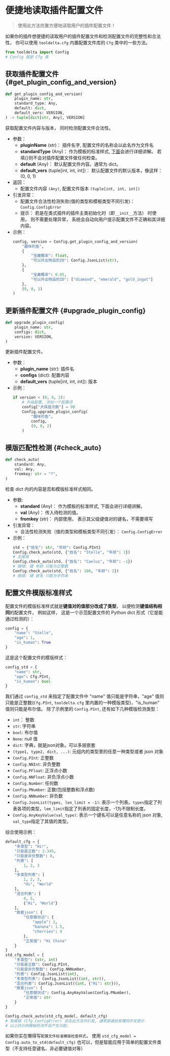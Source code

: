 # 便捷地读取插件配置文件

> 使用此方法优雅方便地读取用户的插件配置文件！

如果你的插件想便捷的读取用户的插件配置文件和检测配置文件的完整性和合法性， 你可以使用 `tooldelta.cfg` 内置配置文件库的 `Cfg` 类中的一些方法。

```python
from tooldelta import Config
# Config 就是 Cfg 类
```

## 获取插件配置文件 {#get_plugin_config_and_version}
```python
def get_plugin_config_and_version(
    plugin_name: str,
    standard_type: Any,
    default: dict,
    default_vers: VERSION,
) -> tuple[dict[str, Any], VERSION]
```
获取配置文件内容与版本， 同时检测配置文件合法性。
- 参数：
    - **pluginName** (str)： 插件名字, 配置文件的名称会以此名作为文件名
    - **standardType** (Any)： 作为模板的标准样式, [下面](1)会进行详细讲解。 若填{}则不会对插件配置文件做任何检查。
    - **default** (Any)： 默认配置文件内容。通常为 dict。
    - **default_vers** (tuple[int, int, int])： 默认配置文件的默认版本，像这样：(0, 0, 1)
- 返回：
    - 配置文件内容 `(Any)`, 配置文件版本 `(tuple[int, int, int])`
- 引发异常：
    - 配置文件合法性检测失败(值的类型和模板类型不同引发)： `Config.ConfigError`
    - 提示： 若是在类式插件的插件主类初始化时（即`__init__`方法） 时使用， 则不需要处理异常， 系统会自动向用户提示配置文件不正确和其详细内容。
- 示例：
    ```python
    config, version = Config.get_plugin_config_and_version(
        "趣味钓鱼",
        {
            "宝藏概率": float,
            "可以开出物品的ID": Config.JsonList(str),
        },
        {
            "宝藏概率": 0.05,
            "可以开出物品的ID": ["diamond", "emerald", "gold_ingot"]
        },
        (0, 0, 1)
    )
    ```

## 更新插件配置文件 {#upgrade_plugin_config}
```python
def upgrade_plugin_config(
    plugin_name: str,
    configs: dict,
    version: VERSION,
)
```
更新插件配置文件。
- 参数：
    - **plugin_name** (str): 插件名
    - **configs** (dict): 配置内容
    - **default_vers** (tuple[int, int, int]): 版本
- 示例：
    ```python
    if version < (0, 0, 2):
        # 升级配置, 添加一个配置项
        config["大保底次数"] = 90
        Config.upgrade_plugin_config(
            "趣味钓鱼",
            config,
            (0, 0, 2)
        )
    ```

## 模版匹配性检测 {#check_auto}
```python
def check_auto(
    standard: Any,
    val: Any,
    fromkey: str = "?",
)
```
检查 dict 内的内容是否和模版标准样式相同。
- 参数:
    - **standard** (Any)： 作为模板的标准样式, 下面会进行详细讲解。
    - **val** (Any)： 传入待检测的值。
    - **fromkey** (str)： 内部使用， 表示其父级键值对的键名，不需要填写
- 引发异常：
    - 合法性检测失败（值的类型和模板类型不同引发）： `Config.ConfigError`
- 示例：
    ```python
    std = {"姓名": str, "年龄": Config.PInt}
    Config.check_auto(std, {"姓名": "Stelle", "年龄": 1})
    # 无报错
    Config.check_auto(std, {"姓名": "Caelus", "年龄": -1})
    # 报错: 键 年龄 只能为正整数
    Config.check_auto(std, {"姓名": 100, "年龄": 2})
    # 报错: 键 姓名 只能为字符串
    ```

## 配置文件模版标准样式
配置文件的模版标准样式就是**键值对的值部分改成了类型**， 以便检测**键值结构相同**的配置文件， 例如这样，
这是一个示范配置文件的 Python dict 形式（它是能通过检测的）：
```python
config = {
    "name": "Stelle",
    "age": 1,
    "is_human": True
}
```
这是这个配置文件的模版样式：
```python
config_std = {
    "name": str,
    "age": Cfg.PInt,
    "is_human": bool
}
```
我们通过 `config_std` 来指定了配置文件中 "name" 值只能是字符串，"age" 值则只能是正整数(`Cfg.PInt`, `tooldelta.cfg` 里内置的一种模版类型)，"is_human" 值则只能是布尔值。
除了示例里的 `Config.PInt`, 还有如下几种模版检测类型：
- `int`： 整数
- `str`: 字符串
- `bool`: 布尔值
- `None`: null 值
- `dict`: 字典，就是json对象。可以多层嵌套
- `(type1, type2, dict, ...)`: 元组内的类型里的任意一种类型或者 json 对象
- `Config.PInt`: 正整数
- `Config.NNInt`: 非负整数
- `Config.PFloat`: 正浮点小数
- `Config.NNFloat`: 非负浮点小数
- `Config.Number`: 任何数
- `Config.PNumber`: 正数(包括整数和浮点数)
- `Config.NNNumber`: 非负数
- `Config.JsonList(types, len_limit = -1)`: 表示一个列表。`types`指定了列表各项的类型，`lem_limit`指定了列表的固定长度，-1为不限制长度。
- `Config.AnyKeyValue(val_type)`: 表示一个键名可以是任意名称的 json 对象, `val_type`指定了其值的类型。

综合使用示例：
```python
default_cfg = {
    "多类型": "Hi!",
    "只能是正数": 2.345,
    "只能是非负整数": 0,
    "列表": [
        1, 2, 3
    ],
    "多类型列表": [
        1, 2, 3,
        "Hi", "World"
    ],
    "混合列表": [
        4, 5,
        {"Hi", "World"}
    ],
    "嵌套json": {
        "任意键测试": {
            "apple": 2,
            "banana": 1.5,
            "cherries": 4
        },
        "正常值": "Hi China"
    }
}
std_cfg_model = {
    "多类型": (str, int)
    "只能是正数": Config.PInt,
    "只能是非负整数": Config.NNNumber,
    "列表": Config.JsonList(int),
    "多类型列表": Config.JsonList((int, str)),
    "混合列表": Config.JsonList((int, {"Hi": str})),
    "嵌套json": {
        "任意键测试": Config.AnyKeyValue(Config.PNumber),
        "正常值": str
    }
}

Config.check_auto(std_cfg_model, default_cfg)
# 有报错 (Cfg.ConfigError) 会在此方法内引发, 通常是通俗易懂的中文提示
# 以上的示例模板检测不会产生问题。
```

如果你实在懒得写`配置文件标准模版检查样式`， 使用 `std_cfg_model = Config.auto_to_std(default_cfg)` 也可以，但是智能应用于简单的配置文件类型（不支持任意键名、非必要键值对等）